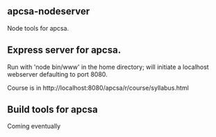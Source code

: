 apcsa-nodeserver
----------------

Node tools for apcsa.

## Express server for apcsa.  

Run with 'node bin/www' in the home directory; will initiate a
localhost webserver defaulting to port 8080.

Course is in http://localhost:8080/apcsa/r/course/syllabus.html

## Build tools for apcsa

Coming eventually
